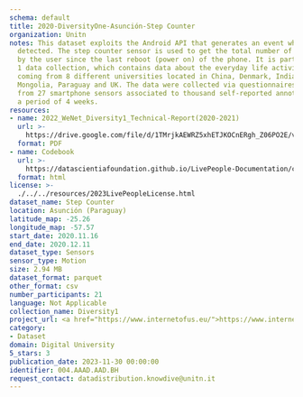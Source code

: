 ```yaml
---
schema: default
title: 2020-DiversityOne-Asunción-Step Counter
organization: Unitn
notes: This dataset exploits the Android API that generates an event when a step is
  detected. The step counter sensor is used to get the total number of steps taken
  by the user since the last reboot (power on) of the phone. It is part of Wenet Diversity
  1 data collection, which contains data about the everyday life activities of students
  coming from 8 different universities located in China, Denmark, India, Italy, Mexico,
  Mongolia, Paraguay and UK. The data were collected via questionnaires, data coming
  from 27 smartphone sensors associated to thousand self-reported annotations over
  a period of 4 weeks.
resources:
- name: 2022_WeNet_Diversity1_Technical-Report(2020-2021)
  url: >-
    https://drive.google.com/file/d/1TMrjkAEWRZ5xhETJKOCnERgh_Z06PO2E/view?usp=drive_link
  format: PDF
- name: Codebook
  url: >-
    https://datascientiafoundation.github.io/LivePeople-Documentation/codebooks/2020_DV1_Asuncion_stepcounter.html
  format: html
license: >-
  ./../../resources/2023LivePeopleLicense.html
dataset_name: Step Counter
location: Asunción (Paraguay)
latitude_map: -25.26
longitude_map: -57.57
start_date: 2020.11.16
end_date: 2020.12.11
dataset_type: Sensors
sensor_type: Motion
size: 2.94 MB
dataset_format: parquet
other_format: csv
number_participants: 21
language: Not Applicable
collection_name: Diversity1
project_url: <a href="https://www.internetofus.eu/">https://www.internetofus.eu/</a>
category:
- Dataset
domain: Digital University
5_stars: 3
publication_date: 2023-11-30 00:00:00
identifier: 004.AAAD.AAD.BH
request_contact: datadistribution.knowdive@unitn.it
---
```

